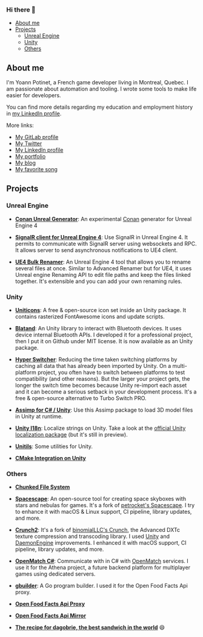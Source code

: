 ### Hi there 👋

- [About me](#about-me)
- [Projects](#projects)
  - [Unreal Engine](#unreal-engine)
  - [Unity](#unity)
  - [Others](#others)
    
## About me

I'm Yoann Potinet, a French game developer living in Montreal, Quebec. I am passionate about automation and tooling. I wrote some tools to make life easier for developers. 

You can find more details regarding my education and employment history in [my LinkedIn profile](https://www.linkedin.com/in/yoann-potinet/).

More links:
- [My GitLab profile](https://gitlab.com/intelligide)
- [My Twitter](https://twitter.com/ypotinet)
- [My LinkedIn profile](https://www.linkedin.com/in/yoann-potinet/)
- [My portfolio](https://www.intelide.fr/)
- [My blog](https://blog.intelide.fr/)
- [My favorite song](https://youtu.be/dQw4w9WgXcQ)

## Projects

### Unreal Engine

- [**Conan Unreal Generator**](https://github.com/FrozenStormInteractive/conan-unreal-generator): An experimental [Conan](https://github.com/conan-io/conan) generator for Unreal Engine 4 

- [**SignalR client for Unreal Engine 4**](https://github.com/FrozenStormInteractive/Unreal-SignalR): Use SignalR in Unreal Engine 4. It permits to communicate with SignalR server using websockets and RPC. It allows server to send asynchronous notifications to UE4 client.

- [**UE4 Bulk Renamer**](https://github.com/intelligide/ue4-bulk-renamer): An Unreal Engine 4 tool that allows you to rename several files at once. Similar to Advanced Renamer but for UE4, it uses Unreal engine Renaming API to edit file paths and keep the files linked together. It's extensible and you can add your own renaming rules.

### Unity

- [**Uniticons**](https://github.com/Bluemanoid/Uniticons): A free & open-source icon set inside an Unity package. It contains rasterized FontAwesome icons and update scripts.

- [**Blatand**](https://github.com/FrozenStormInteractive/Blatand): An Unity library to interact with Bluetooth devices. It uses device internal Bluetooth APIs. I developed it for a professional project, then I put it on Github under MIT license. It is now available as an Unity package.

- [**Hyper Switcher**](https://gitlab.com/intelligide/hyper-switcher): Reducing the time taken switching platforms by caching all data that has already been imported by Unity. On a multi-platform project, you often have to switch between platforms to test compatibility (and other reasons). But the larger your project gets, the longer the switch time becomes because Unity re-import each asset and it can become a serious setback in your development process. It's a free & open-source alternative to Turbo Switch PRO.

- [**Assimp for C# / Unity**](https://github.com/intelligide/assimp-unity): Use this Assimp package to load 3D model files in Unity at runtime.

- [**Unity I18n**](https://github.com/intelligide/unity-i18n): Localize strings on Unity. Take a look at the [official Unity localization package](https://docs.unity3d.com/Packages/com.unity.localization@0.8/manual/index.html) (but it's still in preview).

- [**Unitils**](https://github.com/intelligide/unitils): Some utilities for Unity.

- [**CMake Integration on Unity**](https://github.com/intelligide/UnityCMake)



### Others

- [**Chunked File System**](https://gitlab.com/FrozenStormInteractive/cfs)

- [**Spacescape**](https://github.com/FrozenStormInteractive/Spacescape): An open-source tool for creating space skyboxes with stars and nebulas for games. It's a fork of [petrocket's Spacescape](https://github.com/petrocket/spacescape). I try to enhance it with macOS & Linux support, CI pipeline, library updates, and more.

- [**Crunch2**](https://github.com/FrozenStormInteractive/Crunch2): It's a fork of [binomialLLC's Crunch](https://github.com/BinomialLLC/crunch), the Advanced DXTc texture compression and transcoding library. I used [Unity](https://github.com/Unity-Technologies/crunch) and [DaemonEngine](https://github.com/DaemonEngine/crunch) improvements. I enhanced it with macOS support, CI pipeline, library updates, and more.

- [**OpenMatch C#**](https://github.com/FrozenStormInteractive/openmatch-csharp): Communicate with in C# with [OpenMatch](https://open-match.dev) services. I use it for the Athena project, a future backend platform for multiplayer games using dedicated servers.

- [**gbuilder**](https://github.com/intelligide/gbuilder): A Go program builder. I used it for the Open Food Facts Api proxy.

- [**Open Food Facts Api Proxy**](https://github.com/intelligide/off-api-proxy)

- [**Open Food Facts Api Mirror**](https://gitlab.com/intelligide/off-mirror)

- [**The recipe for dagobrie, the best sandwich in the world**](https://gitlab.com/intelligide/dagobrie/-/commits/master) 😄


<!--
**intelligide/intelligide** is a ✨ _special_ ✨ repository because its `README.md` (this file) appears on your GitHub profile.

Here are some ideas to get you started:

- 🔭 I’m currently working on ...
- 🌱 I’m currently learning ...
- 👯 I’m looking to collaborate on ...
- 🤔 I’m looking for help with ...
- 💬 Ask me about ...
- 📫 How to reach me: ...
- 😄 Pronouns: ...
- ⚡ Fun fact: ...
-->
